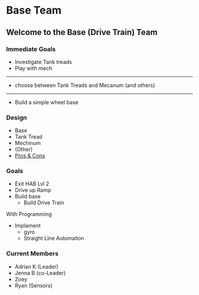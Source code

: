 # Base Team

## Welcome to the Base (Drive Train) Team

### Immediate Goals

* Investigate Tank treads
* Play with mech
----
* choose between Tank Treads and Mecanum (and others)
- - - - - -
* Build a simple wheel base

### Design

* Base
 * Tank Tread
 * Mechinum
 * (Other)
 * [Pros & Cons](drive_train.md)

### Goals

* Exit HAB Lvl 2
* Drive up Ramp
* Build base
  * Build Drive Train

With Programming
* Implament
  * gyro
  * Straight Line Automaiton
  
### Current Members

* Adrian K (Leader)
* Jenna B (co-Leader)
* Zoey
* Ryan (Sensors)

